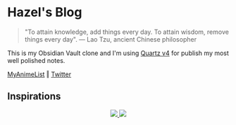 # Hazel's Blog

> "To attain knowledge, add things every day. To attain wisdom, remove things every day". — Lao Tzu, ancient Chinese philosopher

This is my Obsidian Vault clone and I'm using [Quartz v4](https://quartz.jzhao.xyz/) for publish my most well polished notes. 

[MyAnimeList](https://myanimelist.net/profile/hz6el) ‖ [Twitter](https://x.com/hz6e1)

## Inspirations

<p align="center">
  <a href="https://www.leonardodavinci.net/">
    <img src="https://www.leonardodavinci.net/assets/img/leonardo-da-vinci.jpg" />
  </a>
   <a href="https://www.space.com/15524-albert-einstein.html">
    <img src="https://hips.hearstapps.com/hmg-prod/images/albert-einstein-gettyimages-123395987.jpg" />
  </a>
</p>
